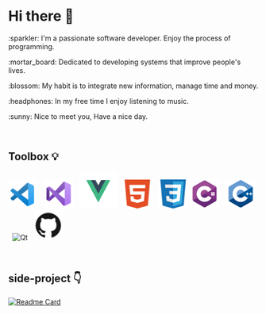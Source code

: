# Hi there 👋
<p>:sparkler: I'm a passionate software developer. Enjoy the process of programming.</p>
<p>:mortar_board: Dedicated to developing systems that improve people's lives.</p>
<p>:blossom: My habit is to integrate new information, manage time and money.</p>
<p>:headphones: In my free time I enjoy listening to music.</p>
<p>:sunny: Nice to meet you, Have a nice day.</p>

<!--
**immamy/immamy** is a ✨ _special_ ✨ repository because its `README.md` (this file) appears on your GitHub profile.

Here are some ideas to get you started:

- 🔭 I’m currently working on ...
- 🌱 I’m currently learning ...
- 👯 I’m looking to collaborate on ...
- 🤔 I’m looking for help with ...
- 💬 Ask me about ...
- 📫 How to reach me: ...
- 😄 Pronouns: ...
- ⚡ Fun fact: ...
-->
  
<br>

## Toolbox :bulb:

<img  src="https://github.com/immamy/immamy/blob/main/tool/vscode.png" alt="vscode" width="60" height="60"/> &nbsp;
<img  src="https://github.com/immamy/immamy/blob/main/tool/Visual Studio.png" alt="Visual Studio" width="60" height="60"/> &nbsp;
<img  src="https://github.com/immamy/immamy/blob/main/tool/vue.png" alt="Vue" width="75" height="75"/> &nbsp;
<img  src="https://raw.githubusercontent.com/devicons/devicon/1119b9f84c0290e0f0b38982099a2bd027a48bf1/icons/html5/html5-plain.svg" alt="HTML5" width="60" height="60"/> &nbsp;
<img  src="https://raw.githubusercontent.com/devicons/devicon/1119b9f84c0290e0f0b38982099a2bd027a48bf1/icons/css3/css3-original.svg" alt="CSS3" width="60" height="60"/>
<img  src="https://github.com/immamy/immamy/blob/main/tool/c-sharp.png" alt="c-sharp" width="60" height="60"/> &nbsp;
<img  src="https://github.com/immamy/immamy/blob/main/tool/c++.png" alt="c++" width="60" height="60"/> &nbsp;
<img  src="https://github.com/immamy/home/blob/main/tool/Qt.png" alt="Qt" width="60" height="60"/> &nbsp;
<img  src="https://github.com/immamy/immamy/blob/main/tool/Github.png" alt="Github" width="60" height="60"/> &nbsp;

<br>

## side-project :point_down:
[![Readme Card](https://github-readme-stats.vercel.app/api/pin/?username=immamy&repo=side-project&bg_color=0d1116&title_color=ce09ec&text_color=a4aacb&icon_color=007ec6)](https://github.com/immamy/side-project.git) &nbsp; 
